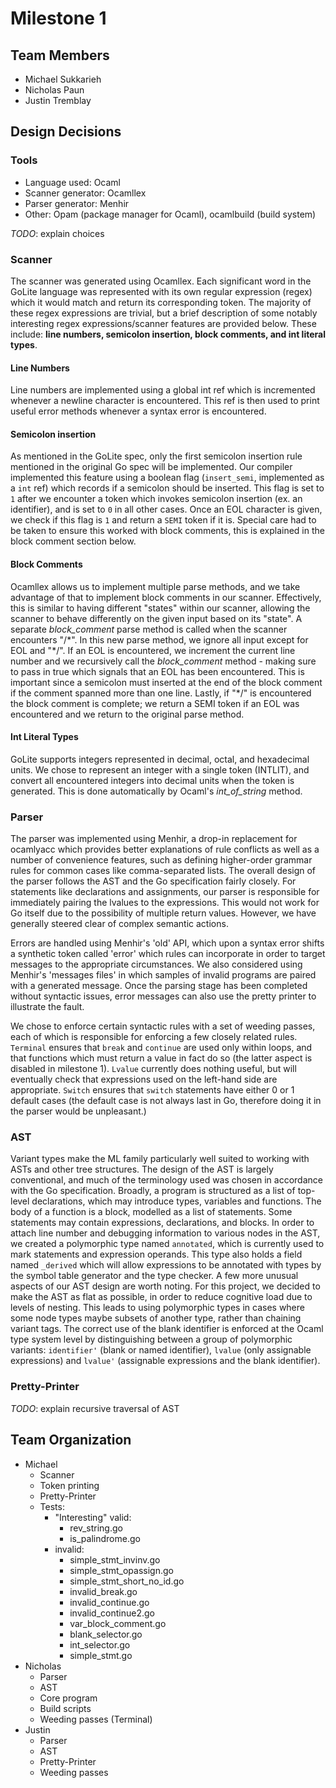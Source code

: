 # Milestone 1

## Team Members

* Michael Sukkarieh
* Nicholas Paun
* Justin Tremblay

## Design Decisions

### Tools

* Language used: Ocaml
* Scanner generator: Ocamllex
* Parser generator: Menhir
* Other: Opam (package manager for Ocaml), ocamlbuild (build system)

*TODO*: explain choices

### Scanner
The scanner was generated using Ocamllex. Each significant word in the GoLite language was represented with its own regular expression (regex) which it would match and return its corresponding token. The majority of these regex expressions are trivial, but a brief description of some notably interesting regex expressions/scanner features are provided below. These include: **line numbers, semicolon insertion, block comments, and int literal types**.
#### Line Numbers
Line numbers are implemented using a global int ref which is incremented whenever a newline character is encountered. This ref is then used to print useful error methods whenever a syntax error is encountered.
#### Semicolon insertion
As mentioned in the GoLite spec, only the first semicolon insertion rule mentioned in the original Go spec will be implemented. Our compiler implemented this feature using a boolean flag (`insert_semi`, implemented as a `int` ref) which records if a semicolon should be inserted. This flag is set to `1` after we encounter a token which invokes semicolon insertion (ex. an identifier), and is set to `0` in all other cases. Once an EOL character is given, we check if this flag is `1` and return a `SEMI` token if it is. Special care had to be taken to ensure this worked with block comments, this is explained in the block comment section below.
#### Block Comments
Ocamllex allows us to implement multiple parse methods, and we take advantage of that to implement block comments in our scanner. Effectively, this is similar to having different "states" within our scanner, allowing the scanner to behave differently on the given input based on its "state". A separate *block_comment* parse method is called when the scanner encounters "/\*". In this new parse method, we ignore all input except for EOL and "\*/". If an EOL is encountered, we increment the current line number and we recursively call the *block_comment* method - making sure to pass in true which signals that an EOL has been encountered. This is important since a semicolon must inserted at the end of the block comment if the comment spanned more than one line. Lastly, if "\*/" is encountered the block comment is complete; we return a SEMI token if an EOL was encountered and we return to the original parse method.
#### Int Literal Types
GoLite supports integers represented in decimal, octal, and hexadecimal units. We chose to represent an integer with a single token (INTLIT), and convert all encountered integers into decimal units when the token is generated. This is done automatically by Ocaml's *int_of_string* method. 

### Parser

The parser was implemented using Menhir, a drop-in replacement for ocamlyacc which provides better explanations of rule conflicts as well as a number of convenience features, such as defining higher-order grammar rules for common cases like comma-separated lists. The overall design of the parser follows the AST and the Go specification fairly closely. For statements like declarations and assignments, our parser is responsible for immediately pairing the lvalues to the expressions. This would not work for Go itself due to the possibility of multiple return values. However, we have generally steered clear of complex semantic actions. 

Errors are handled using Menhir's 'old' API, which upon a syntax error shifts a synthetic token called 'error' which rules can incorporate in order to target messages to the appropriate circumstances. We also considered using Menhir's 'messages files' in which samples of invalid programs are paired with a generated message. Once the parsing stage has been completed without syntactic issues, error messages can also use the pretty printer to illustrate the fault.

We chose to enforce certain syntactic rules with a set of weeding passes, each of which is responsible for enforcing a few closely related rules. `Terminal` ensures that `break` and `continue` are used only within loops, and that functions which must return a value in fact do so (the latter aspect is disabled in milestone 1). `Lvalue` currently does nothing useful, but will eventually check that expressions used on the left-hand side are appropriate. `Switch` ensures that `switch` statements have either 0 or 1 default cases (the default case is not always last in Go, therefore doing it in the parser would be unpleasant.)

### AST

Variant types make the ML family particularly well suited to working with ASTs and other tree structures. The design of the AST is largely conventional, and much of the terminology used was chosen in accordance with the Go specification. Broadly, a program is structured as a list of top-level declarations, which may introduce types, variables and functions. The body of a function is a block, modelled as a list of statements. Some statements may contain expressions, declarations, and blocks. In order to attach line number and debugging information to various nodes in the AST, we created a polymorphic type named `annotated`, which is currently used to mark statements and expression operands. This type also holds a field named `_derived` which will allow expressions to be annotated with types by the symbol table generator and the type checker. 
A few more unusual aspects of our AST design are worth noting. For this project, we decided to make the AST as flat as possible, in order to reduce cognitive load due to levels of nesting. This leads to using polymorphic types in cases where some node types maybe subsets of another type, rather than chaining variant tags. The correct use of the blank identifier is enforced at the Ocaml type system level by distinguishing between a group of polymorphic variants: `identifier'` (blank or named identifier), `lvalue` (only assignable expressions) and `lvalue'` (assignable expressions and the blank identifier).
 
### Pretty-Printer

*TODO*: explain recursive traversal of AST

## Team Organization

* Michael
    * Scanner
    * Token printing
    * Pretty-Printer
    * Tests:
        * "Interesting" valid:
            * rev_string.go
            * is_palindrome.go
        * invalid:
            * simple_stmt_invinv.go
            * simple_stmt_opassign.go
            * simple_stmt_short_no_id.go
            * invalid_break.go
            * invalid_continue.go
            * invalid_continue2.go
            * var_block_comment.go
            * blank_selector.go
            * int_selector.go
            * simple_stmt.go
* Nicholas
    * Parser
    * AST
    * Core program
    * Build scripts
    * Weeding passes (Terminal)
* Justin
    * Parser
    * AST
    * Pretty-Printer
    * Weeding passes
